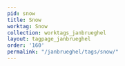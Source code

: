 ```yaml
---
pid: snow
title: Snow
worktag: Snow
collection: worktags_janbrueghel
layout: tagpage_janbrueghel
order: '160'
permalink: "/janbrueghel/tags/snow/"
---
```

